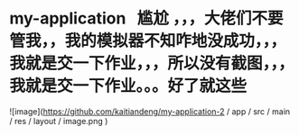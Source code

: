 # my-application   尴尬 ，，，大佬们不要管我，，我的模拟器不知咋地没成功，，，我就是交一下作业，，，所以没有截图，，，我就是交一下作业。。。好了就这些
![image](https://github.com/kaitiandeng/my-application-2 / app / src / main / res / layout / image.png )
